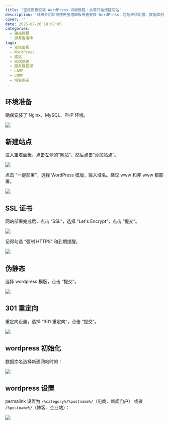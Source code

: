 ```yaml
---
title: '宝塔面板安装 WordPress 详细教程：从零开始搭建网站'
description: '详细介绍如何使用宝塔面板快速安装 WordPress，包括环境配置、数据库创建、域名绑定等完整建站流程。适合新手站长的宝塔 WordPress 搭建指南。'
cover: ''
date: 2025-07-26 18:07:05
categories:
  - 建站教程
  - 服务器运维
tags:
  - 宝塔面板
  - WordPress
  - 建站
  - 网站搭建
  - 服务器管理
  - LAMP
  - LNMP
  - 域名绑定
---
```


## 环境准备

确保安装了 Nginx、MySQL、PHP 环境。

![](https://cdn.jsdelivr.net/gh/youngjuning/images@main/1753541490034.png)

## 新建站点

进入宝塔面板，点击左侧的“网站”，然后点击“添加站点”。

![](https://cdn.jsdelivr.net/gh/youngjuning/images@main/1753542436855.png)

点击 “一键部署”，选择 WordPress 模版，输入域名。建议 www 和非 www 都部署。

![](https://cdn.jsdelivr.net/gh/youngjuning/images@main/1753542516497.png)

## SSL 证书

网站部署完成后，点击 “SSL”，选择 “Let's Encrypt”，点击 “提交”。

![](https://cdn.jsdelivr.net/gh/youngjuning/images@main/1753542750792.png)

记得勾选 “强制 HTTPS” 和到期提醒。

![](https://cdn.jsdelivr.net/gh/youngjuning/images@main/1753542996550.png)

## 伪静态

选择 wordpress 模版，点击 “提交”。

![](https://cdn.jsdelivr.net/gh/youngjuning/images@main/1753543586057.png)

## 301 重定向

重定向设置，选择 “301 重定向”，点击 “提交”。

![](https://cdn.jsdelivr.net/gh/youngjuning/images@main/1753543929126.png)

## wordpress 初始化

数据库名选择新建网站时的：

![](https://cdn.jsdelivr.net/gh/youngjuning/images@main/1753545846823.png)

## wordpress 设置

permalink 设置为 `/%category%/%postname%/`（电商、新闻门户） 或者 `/%postname%/`（博客、企业站）：

![](https://cdn.jsdelivr.net/gh/youngjuning/images@main/1753603318808.png)
